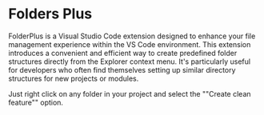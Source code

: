 # Folders Plus

FolderPlus is a Visual Studio Code extension designed to enhance your file management experience within the VS Code environment. This extension introduces a convenient and efficient way to create predefined folder structures directly from the Explorer context menu. It's particularly useful for developers who often find themselves setting up similar directory structures for new projects or modules.

Just right click on any folder in your project and select the ""Create clean feature"" option.
